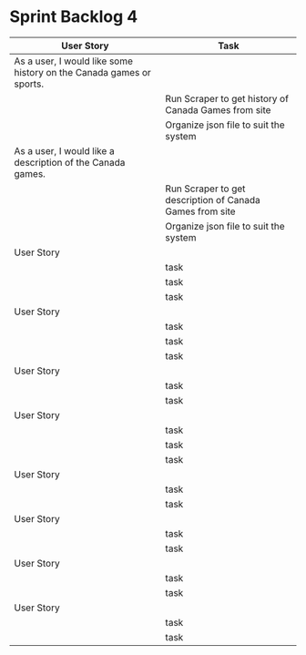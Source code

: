# Sprint Backlog 4

| User Story | Task |
| --- | --- |
| As a user, I would like some history on the Canada games or sports. |
|   | Run Scraper to get history of Canada Games from site |
|   | Organize json file to suit the system |
| As a user, I would like a description of the Canada games. |
|   | Run Scraper to get description of Canada Games from site |
|   | Organize json file to suit the system |
| User Story |
|   | task |
|   | task |
|   | task |
| User Story |
|   | task |
|   | task |
|   | task |
| User Story |
|   | task |
|   | task |
| User Story |
|   | task |
|   | task |
|   | task |
| User Story |
|   | task |
|   | task |
| User Story |
|   | task |
|   | task |
| User Story |
|   | task |
|   | task |
| User Story |
|   | task |
|   | task |
